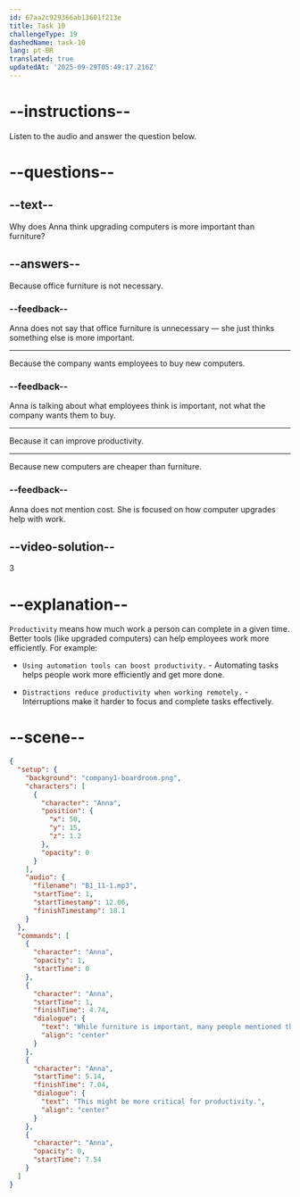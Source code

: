 ```yaml
---
id: 67aa2c929366ab13601f213e
title: Task 10
challengeType: 19
dashedName: task-10
lang: pt-BR
translated: true
updatedAt: '2025-09-29T05:49:17.216Z'
---
```


<!-- (Audio) Anna: While furniture is important, many people mentioned that their computers need upgrades. This might be more critical for productivity. -->

# --instructions--

Listen to the audio and answer the question below.

# --questions--

## --text--

Why does Anna think upgrading computers is more important than furniture?

## --answers--

Because office furniture is not necessary.

### --feedback--

Anna does not say that office furniture is unnecessary — she just thinks something else is more important.

---

Because the company wants employees to buy new computers.

### --feedback--

Anna is talking about what employees think is important, not what the company wants them to buy.

---

Because it can improve productivity.

---

Because new computers are cheaper than furniture.

### --feedback--

Anna does not mention cost. She is focused on how computer upgrades help with work.

## --video-solution--

3

# --explanation--

`Productivity` means how much work a person can complete in a given time. Better tools (like upgraded computers) can help employees work more efficiently. For example:

- `Using automation tools can boost productivity.` - Automating tasks helps people work more efficiently and get more done.

- `Distractions reduce productivity when working remotely.` - Interruptions make it harder to focus and complete tasks effectively.

# --scene--

```json
{
  "setup": {
    "background": "company1-boardroom.png",
    "characters": [
      {
        "character": "Anna",
        "position": {
          "x": 50,
          "y": 15,
          "z": 1.2
        },
        "opacity": 0
      }
    ],
    "audio": {
      "filename": "B1_11-1.mp3",
      "startTime": 1,
      "startTimestamp": 12.06,
      "finishTimestamp": 18.1
    }
  },
  "commands": [
    {
      "character": "Anna",
      "opacity": 1,
      "startTime": 0
    },
    {
      "character": "Anna",
      "startTime": 1,
      "finishTime": 4.74,
      "dialogue": {
        "text": "While furniture is important, many people mentioned that their computers need upgrades.",
        "align": "center"
      }
    },
    {
      "character": "Anna",
      "startTime": 5.14,
      "finishTime": 7.04,
      "dialogue": {
        "text": "This might be more critical for productivity.",
        "align": "center"
      }
    },
    {
      "character": "Anna",
      "opacity": 0,
      "startTime": 7.54
    }
  ]
}
```
